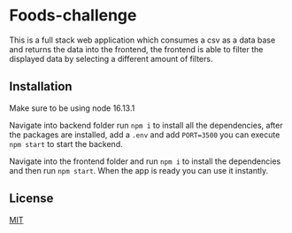 # Foods-challenge

This is a full stack web application which consumes a csv as a data base and returns the data into the frontend, the frontend is able to filter the displayed data by selecting a different amount of filters.

## Installation
Make sure to be using node 16.13.1

Navigate into backend folder run `npm i` to install all the dependencies, after the packages are installed, add a `.env` and add `PORT=3500` you can execute `npm start` to start the backend.

Navigate into the frontend folder and run `npm i` to install the dependencies and then run `npm start`. When the app is ready you can use it instantly.

## License
[MIT](https://choosealicense.com/licenses/mit/)

